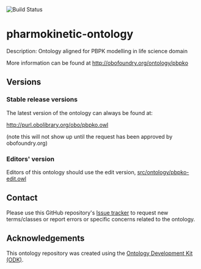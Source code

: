 
![Build Status](https://github.com/Crispae/pbpko/workflows/CI/badge.svg)
# pharmokinetic-ontology

Description: Ontology aligned for PBPK modelling in life science domain

More information can be found at http://obofoundry.org/ontology/pbpko

## Versions

### Stable release versions

The latest version of the ontology can always be found at:

http://purl.obolibrary.org/obo/pbpko.owl

(note this will not show up until the request has been approved by obofoundry.org)

### Editors' version

Editors of this ontology should use the edit version, [src/ontology/pbpko-edit.owl](src/ontology/pbpko-edit.owl)

## Contact

Please use this GitHub repository's [Issue tracker](https://github.com/Crispae/pbpko/issues) to request new terms/classes or report errors or specific concerns related to the ontology.

## Acknowledgements

This ontology repository was created using the [Ontology Development Kit (ODK)](https://github.com/INCATools/ontology-development-kit).